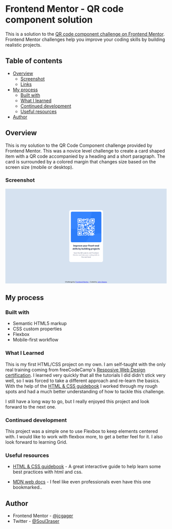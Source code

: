 # Frontend Mentor - QR code component solution

This is a solution to the [QR code component challenge on Frontend Mentor](https://www.frontendmentor.io/challenges/qr-code-component-iux_sIO_H). Frontend Mentor challenges help you improve your coding skills by building realistic projects. 

## Table of contents
- [Overview](#overview)
  - [Screenshot](#screenshot)
  - [Links](#links)
- [My process](#my-process)
  - [Built with](#built-with)
  - [What I learned](#what-i-learned)
  - [Continued development](#continued-development)
  - [Useful resources](#useful-resources)
- [Author](#author)

## Overview

This is my solution to the QR Code Component challenge provided by Frontend Mentor.
This was a novice level challenge to create a card shaped item with a QR code accompanied by a heading and a short paragraph. The card is surrounded by a colored margin that changes size based on the screen size (mobile or desktop).

### Screenshot

![Design preview for the QR code component coding challenge](https://github.com/jcgager/qr-code-component/blob/master/design/Revision_1.png?raw=true)

## My process

### Built with

- Semantic HTML5 markup
- CSS custom properties
- Flexbox
- Mobile-first workflow

### What I Learned

This is my first HTML/CSS project on my own. I am self-taught with the only real training coming from  freeCodeCamp's [Resposive Web Design certification](https://www.freecodecamp.org/learn/2022/responsive-web-design/). I learned very quickly that all the tutorials I did didn't stick very well, so I was forced to take a different approach and re-learn the basics. With the help of the [HTML & CSS guidebook](https://htmlandcssguidebook.com/index.html) I worked through my rough spots and had a much better understanding of how to tackle this challenge.

I still have a long way to go, but I really enjoyed this project and look forward to the next one.

### Continued development

This project was a simple one to use Flexbox to keep elements centered with. I would like to work with flexbox more, to get a better feel for it. I also look forward to learning Grid. 

### Useful resources

- [HTML & CSS guidebook](https://htmlandcssguidebook.com/index.html) - A great interactive guide to help learn some best practices with html and css.

- [MDN web docs](https://developer.mozilla.org/en-US/) - I feel like even professionals even have this one bookmarked..

## Author

- Frontend Mentor - [@jcgager](https://www.frontendmentor.io/profile/jcgager)
- Twitter - [@Soul3raser](https://www.twitter.com/Soul3raser)
